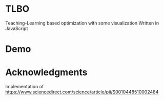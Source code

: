 # TLBO
Teaching-Learning based optimization with some visualization
Written in JavaScript

# Demo


# Acknowledgments
Implementation of https://www.sciencedirect.com/science/article/pii/S0010448510002484